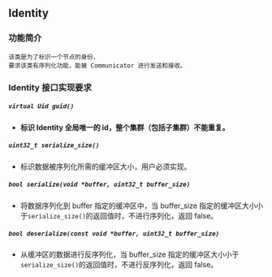 ## Identity

### 功能简介

    该类是为了标识一个节点的身份，
    要求该类有序列化功能，能被 Communicator 进行发送和接收。

### Identity 接口实现要求

##### ```virtual Uid guid()```

- **标识 Identity 全局唯一的 id，整个集群（包括子集群）不能重复。**

##### ```uint32_t serialize_size()```

- 标识数据被序列化所需的缓冲区大小，用户必须实现。

##### ```bool serialize(void *buffer, uint32_t buffer_size)```

- 将数据序列化到 buffer 指定的缓冲区中，当 buffer_size 指定的缓冲区大小小于```serialize_size()```的返回值时，不进行序列化，返回
  false。

##### ```bool deserialize(const void *buffer, uint32_t buffer_size)```

- 从缓冲区的数据进行反序列化，当 buffer_size 指定的缓冲区大小小于```serialize_size()```的返回值时，不进行反序列化，返回
  false。
